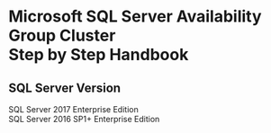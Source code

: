 # Microsoft SQL Server Availability Group Cluster<br/>Step by Step Handbook

## SQL Server Version
SQL Server 2017 Enterprise Edition<br/>
SQL Server 2016 SP1+ Enterprise Edition